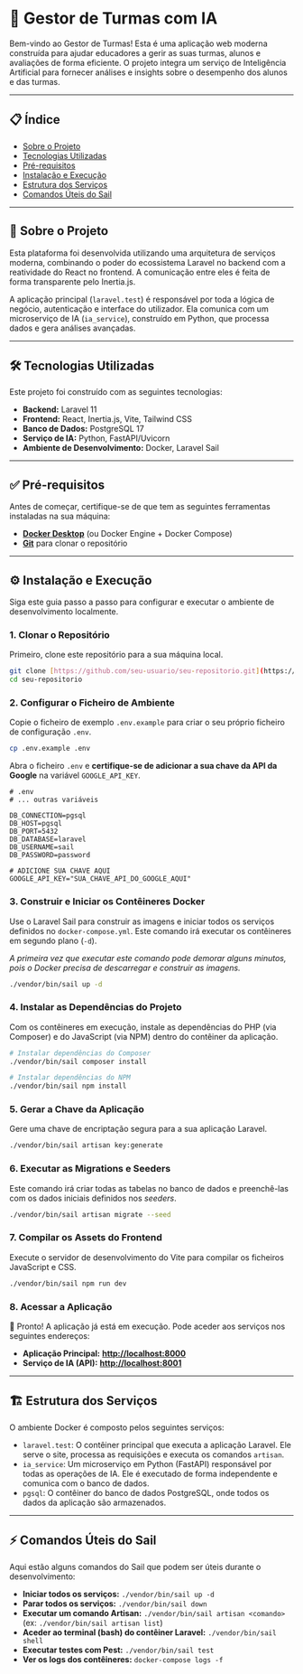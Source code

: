 # 🚀 Gestor de Turmas com IA

Bem-vindo ao Gestor de Turmas! Esta é uma aplicação web moderna construída para ajudar educadores a gerir as suas turmas, alunos e avaliações de forma eficiente. O projeto integra um serviço de Inteligência Artificial para fornecer análises e insights sobre o desempenho dos alunos e das turmas.

---

## 📋 Índice

- [Sobre o Projeto](#-sobre-o-projeto)
- [Tecnologias Utilizadas](#-tecnologias-utilizadas)
- [Pré-requisitos](#-pré-requisitos)
- [Instalação e Execução](#-instalação-e-execução)
- [Estrutura dos Serviços](#-estrutura-dos-serviços)
- [Comandos Úteis do Sail](#-comandos-úteis-do-sail)

---

## 🎯 Sobre o Projeto

Esta plataforma foi desenvolvida utilizando uma arquitetura de serviços moderna, combinando o poder do ecossistema Laravel no backend com a reatividade do React no frontend. A comunicação entre eles é feita de forma transparente pelo Inertia.js.

A aplicação principal (`laravel.test`) é responsável por toda a lógica de negócio, autenticação e interface do utilizador. Ela comunica com um microserviço de IA (`ia_service`), construído em Python, que processa dados e gera análises avançadas.

---

## 🛠️ Tecnologias Utilizadas

Este projeto foi construído com as seguintes tecnologias:

- **Backend:** Laravel 11
- **Frontend:** React, Inertia.js, Vite, Tailwind CSS
- **Banco de Dados:** PostgreSQL 17
- **Serviço de IA:** Python, FastAPI/Uvicorn
- **Ambiente de Desenvolvimento:** Docker, Laravel Sail

---

## ✅ Pré-requisitos

Antes de começar, certifique-se de que tem as seguintes ferramentas instaladas na sua máquina:

- [**Docker Desktop**](https://www.docker.com/products/docker-desktop/) (ou Docker Engine + Docker Compose)
- [**Git**](https://git-scm.com/) para clonar o repositório

---

## ⚙️ Instalação e Execução

Siga este guia passo a passo para configurar e executar o ambiente de desenvolvimento localmente.

### **1. Clonar o Repositório**

Primeiro, clone este repositório para a sua máquina local.

```bash
git clone [https://github.com/seu-usuario/seu-repositorio.git](https://github.com/seu-usuario/seu-repositorio.git)
cd seu-repositorio
```

### **2. Configurar o Ficheiro de Ambiente**

Copie o ficheiro de exemplo `.env.example` para criar o seu próprio ficheiro de configuração `.env`.

```bash
cp .env.example .env
```

Abra o ficheiro `.env` e **certifique-se de adicionar a sua chave da API da Google** na variável `GOOGLE_API_KEY`.

```env
# .env
# ... outras variáveis

DB_CONNECTION=pgsql
DB_HOST=pgsql
DB_PORT=5432
DB_DATABASE=laravel
DB_USERNAME=sail
DB_PASSWORD=password

# ADICIONE SUA CHAVE AQUI
GOOGLE_API_KEY="SUA_CHAVE_API_DO_GOOGLE_AQUI"
```

### **3. Construir e Iniciar os Contêineres Docker**

Use o Laravel Sail para construir as imagens e iniciar todos os serviços definidos no `docker-compose.yml`. Este comando irá executar os contêineres em segundo plano (`-d`).

_A primeira vez que executar este comando pode demorar alguns minutos, pois o Docker precisa de descarregar e construir as imagens._

```bash
./vendor/bin/sail up -d
```

### **4. Instalar as Dependências do Projeto**

Com os contêineres em execução, instale as dependências do PHP (via Composer) e do JavaScript (via NPM) dentro do contêiner da aplicação.

```bash
# Instalar dependências do Composer
./vendor/bin/sail composer install

# Instalar dependências do NPM
./vendor/bin/sail npm install
```

### **5. Gerar a Chave da Aplicação**

Gere uma chave de encriptação segura para a sua aplicação Laravel.

```bash
./vendor/bin/sail artisan key:generate
```

### **6. Executar as Migrations e Seeders**

Este comando irá criar todas as tabelas no banco de dados e preenchê-las com os dados iniciais definidos nos _seeders_.

```bash
./vendor/bin/sail artisan migrate --seed
```

### **7. Compilar os Assets do Frontend**

Execute o servidor de desenvolvimento do Vite para compilar os ficheiros JavaScript e CSS.

```bash
./vendor/bin/sail npm run dev
```

### **8. Acessar a Aplicação**

🎉 Pronto! A aplicação já está em execução. Pode aceder aos serviços nos seguintes endereços:

- **Aplicação Principal:** [**http://localhost:8000**](http://localhost:8000)
- **Serviço de IA (API):** [**http://localhost:8001**](http://localhost:8001)

---

## 🏗️ Estrutura dos Serviços

O ambiente Docker é composto pelos seguintes serviços:

- `laravel.test`: O contêiner principal que executa a aplicação Laravel. Ele serve o site, processa as requisições e executa os comandos `artisan`.
- `ia_service`: Um microserviço em Python (FastAPI) responsável por todas as operações de IA. Ele é executado de forma independente e comunica com o banco de dados.
- `pgsql`: O contêiner do banco de dados PostgreSQL, onde todos os dados da aplicação são armazenados.

---

## ⚡ Comandos Úteis do Sail

Aqui estão alguns comandos do Sail que podem ser úteis durante o desenvolvimento:

- **Iniciar todos os serviços:** `./vendor/bin/sail up -d`
- **Parar todos os serviços:** `./vendor/bin/sail down`
- **Executar um comando Artisan:** `./vendor/bin/sail artisan <comando>` (ex: `./vendor/bin/sail artisan list`)
- **Aceder ao terminal (bash) do contêiner Laravel:** `./vendor/bin/sail shell`
- **Executar testes com Pest:** `./vendor/bin/sail test`
- **Ver os logs dos contêineres:** `docker-compose logs -f`
